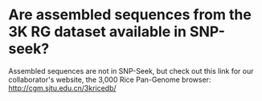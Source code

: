 # Are assembled sequences from the 3K RG dataset available in SNP-seek?

Assembled sequences are not in SNP-Seek, but check out this link for our collaborator's website, the 3,000 Rice Pan-Genome browser:  
http://cgm.sjtu.edu.cn/3kricedb/